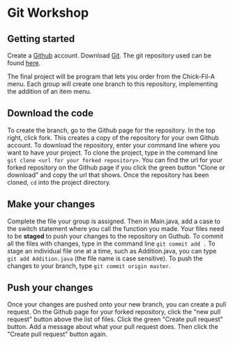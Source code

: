 ﻿
# Git Workshop

## Getting started
Create a [Github](https://www.github.com) account.
Download [Git](https://git-scm.com/downloads).
The git repository used can be found [here](https://github.com/ufssd/GitWorkshop).

The final project will be program that lets you order from the Chick-Fil-A menu.
Each group will create one branch to this repository, implementing the addition of an item menu.

## Download the code
To create the branch, go to the Github page for the repository. In the top right, click fork. This creates a copy of the repository for your own Github account. To download the repository, enter your command line where you want to have your project. To clone the project, type in the command line `git clone <url for your forked repository>`. You can find the url for your forked repository on the Github page if you click the green button "Clone or download" and copy the url that shows. Once the repository has been cloned, `cd` into the project directory.

## Make your changes
Complete the file your group is assigned. Then in Main.java, add a case to the switch statement where you call the function you made. 
Your files need to be **staged** to push your changes to the repository on Guthub. To commit all the files with changes, type in the command line `git commit add .` To stage an individual file one at a time, such as Addition.java, you can type `git add Addition.java` (the file name is case sensitive). To push the changes to your branch, type `git commit origin master`.

## Push your changes


Once your changes are pushed onto your new branch, you can create a pull request. On the Github page for your forked repository, click the "new pull request" button above the list of files. Click the green "Create pull request" button. Add a message about what your pull request does. Then click the "Create pull request" button again. 
